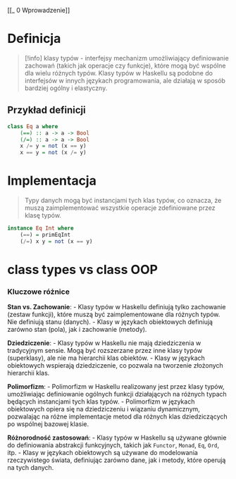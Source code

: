 [[_ 0 Wprowadzenie]]


# Definicja

> [!info] klasy typów - interfejsy
> mechanizm umożliwiający definiowanie zachowań (takich jak operacje czy funkcje), które mogą być wspólne dla wielu różnych typów. Klasy typów w Haskellu są podobne do interfejsów w innych językach programowania, ale działają w sposób bardziej ogólny i elastyczny.


##  Przykład definicji
```haskell
class Eq a where
    (==) :: a -> a -> Bool
    (/=) :: a -> a -> Bool
    x /= y = not (x == y)
    x == y = not (x /= y)

```



# Implementacja

> Typy danych mogą być instancjami tych klas typów, co oznacza, że muszą zaimplementować wszystkie operacje zdefiniowane przez klasę typów.


```haskell
instance Eq Int where
    (==) = primEqInt
    (/=) x y = not (x == y)

```


# class types vs class OOP
### Kluczowe różnice

**Stan vs. Zachowanie**:
    - Klasy typów w Haskellu definiują tylko zachowanie (zestaw funkcji), które muszą być zaimplementowane dla różnych typów. Nie definiują stanu (danych).
    - Klasy w językach obiektowych definiują zarówno stan (pola), jak i zachowanie (metody).
    
**Dziedziczenie**:
    - Klasy typów w Haskellu nie mają dziedziczenia w tradycyjnym sensie. Mogą być rozszerzane przez inne klasy typów (superklasy), ale nie ma hierarchii klas obiektów.
    - Klasy w językach obiektowych wspierają dziedziczenie, co pozwala na tworzenie złożonych hierarchii klas.

**Polimorfizm**:
    - Polimorfizm w Haskellu realizowany jest przez klasy typów, umożliwiając definiowanie ogólnych funkcji działających na różnych typach będących instancjami tych klas typów.
    - Polimorfizm w językach obiektowych opiera się na dziedziczeniu i wiązaniu dynamicznym, pozwalając na różne implementacje metod dla różnych klas dziedziczących po wspólnej bazowej klasie.

**Różnorodność zastosowań**:
    - Klasy typów w Haskellu są używane głównie do definiowania abstrakcji funkcyjnych, takich jak `Functor`, `Monad`, `Eq`, `Ord`, itp.
    - Klasy w językach obiektowych są używane do modelowania rzeczywistego świata, definiując zarówno dane, jak i metody, które operują na tych danych.




